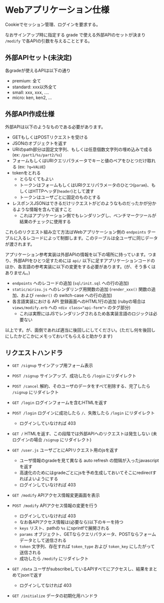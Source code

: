 # Webアプリケーション仕様

Cookieでセッション管理、ログインを要求する。

なおサインアップ時に指定する grade で使える外部APIのセットが決まり `/modify` で各APIの引数を与えることとする。

## 外部APIセット(未決定)

各gradeが使えるAPIは以下の通り

* premium: 全て
* standard: xxx以外全て
* small: xxx, xxx, ....
* micro: ken, ken2, ...

## 外部API作成仕様

外部APIは以下のようなものである必要があります。

* GETもしくはPOSTリクエストを受ける
* JSONのオブジェクトを返す
* URIのpath部分は固定文字列、もしくは任意個数文字列の埋め込みで成る (ex: `/part1/%s/part2/%s`)
* フォームもしくはURIクエリパラメータでキーと値のペアをひとつだけ取れる (ex: `?q=VALUE`)
* tokenをとれる
  * とらなくてもよい
  * トークンはフォームもしくはURIクエリパラメータのひとつ(`param`)、もしくはHTTPヘッダ(`header`)として渡す
  * トークンはユーザごとに固定のものとする
* レスポンスJSONはできるだけリクエストがどのようなものだったかが分かるような情報を含んで返すこと
  * これはアプリケーション側でもレンダリングし、ベンチマークツールが結果のチェックに使用する

これらのリクエスト組み立て方法はWebアプリケーション側の `endpoints` テーブルに入るレコードによって制御します。このテーブルは全ユーザに同じデータが渡されます。

アプリケーション参考実装は外部APIの情報を以下の場所に持っています。つまり、外部APIをひとつ足すためには `api/` 以下に足すアプリケーションコードのほか、各言語の参考実装に以下の変更をする必要があります。(が、そう多くはありません。)

* `endpoints` へのレコードの追加 (`sql/init.sql` への行の追加)
* `static/airisu.js` へのレンダリング用関数の追加 (`render_xxx()` 関数の追加、および `render()` の switch-case への行の追加)
* 各言語実装における API 登録画面へのHTML1行の追加 (rubyの場合は `views/modify.erb` への `<div class="api-form">` のタグ部分)
  * これは実際にはJSでレンダリングされるため各実装言語のロジックは必要ない

以上です。が、面倒であれば適当に後回しにしてください。(ただし何を後回しにしたかどこかにメモっておいてもらえると助かります)

## リクエストハンドラ

* `GET /signup` サインアップ用フォーム表示
* `POST /signup` サインアップ、成功したら `/login` にリダイレクト
* `POST /cancel` 解約、そのユーザのデータをすべて削除する、完了したら `/signup` にリダイレクト

* `GET /login` ログインフォームを含むHTMLを返す
* `POST /login` ログインに成功したら `/`、失敗したら `/login` にリダイレクト
  * ログインしていなければ 403

* `GET /` HTMLを返す、この段階では外部APIへのリクエストは発生しない (未ログインの場合 `/signup` にリダイレクト)
* `GET /user.js` ユーザごとにAPIリクエスト用のjsを返す
  * ユーザ情報のgradeを見て異なる auto refresh の間隔が入ったjavascriptを返す
  * 高速化のためにはgradeごとにjsを予め生成しておいてそこにredirectすればよいようにする
  * ログインしていなければ 403

* `GET /modify` APIアクセス情報変更画面を表示
* `POST /modify` APIアクセス情報の変更を行う
  * ログインしていなければ 403
  * なお各APIアクセス情報は(必要なら)以下のキーを持つ
  * `keys` リスト、pathの `%s` にsprintfで展開される
  * `params` オブジェクト、GETならクエリパラメータ、POSTならフォームデータとして送信される
  * `token` 文字列、存在すれば `token_type` および `token_key` にしたがって送信される
  * 成功したら `/modify` にリダイレクト

* `GET /data` ユーザがsubscribeしているAPIすべてにアクセスし、結果をまとめてjsonで返す
  * ログインしてなければ 403

* `GET /initialize` データの初期化用ハンドラ

